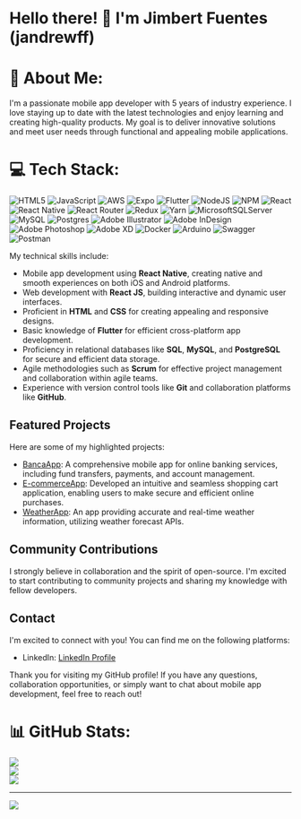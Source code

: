 # Hello there! 👋 I'm Jimbert Fuentes (jandrewff)

# 💫 About Me:
I'm a passionate mobile app developer with 5 years of industry experience. I love staying up to date with the latest technologies and enjoy learning and creating high-quality products. My goal is to deliver innovative solutions and meet user needs through functional and appealing mobile applications.<br>


# 💻 Tech Stack:
![HTML5](https://img.shields.io/badge/html5-%23E34F26.svg?style=for-the-badge&logo=html5&logoColor=white) ![JavaScript](https://img.shields.io/badge/javascript-%23323330.svg?style=for-the-badge&logo=javascript&logoColor=%23F7DF1E) ![AWS](https://img.shields.io/badge/AWS-%23FF9900.svg?style=for-the-badge&logo=amazon-aws&logoColor=white) ![Expo](https://img.shields.io/badge/expo-1C1E24?style=for-the-badge&logo=expo&logoColor=#D04A37) ![Flutter](https://img.shields.io/badge/Flutter-%2302569B.svg?style=for-the-badge&logo=Flutter&logoColor=white) ![NodeJS](https://img.shields.io/badge/node.js-6DA55F?style=for-the-badge&logo=node.js&logoColor=white) ![NPM](https://img.shields.io/badge/NPM-%23000000.svg?style=for-the-badge&logo=npm&logoColor=white) ![React](https://img.shields.io/badge/react-%2320232a.svg?style=for-the-badge&logo=react&logoColor=%2361DAFB) ![React Native](https://img.shields.io/badge/react_native-%2320232a.svg?style=for-the-badge&logo=react&logoColor=%2361DAFB) ![React Router](https://img.shields.io/badge/React_Router-CA4245?style=for-the-badge&logo=react-router&logoColor=white) ![Redux](https://img.shields.io/badge/redux-%23593d88.svg?style=for-the-badge&logo=redux&logoColor=white) ![Yarn](https://img.shields.io/badge/yarn-%232C8EBB.svg?style=for-the-badge&logo=yarn&logoColor=white) ![MicrosoftSQLServer](https://img.shields.io/badge/Microsoft%20SQL%20Sever-CC2927?style=for-the-badge&logo=microsoft%20sql%20server&logoColor=white) ![MySQL](https://img.shields.io/badge/mysql-%2300f.svg?style=for-the-badge&logo=mysql&logoColor=white) ![Postgres](https://img.shields.io/badge/postgres-%23316192.svg?style=for-the-badge&logo=postgresql&logoColor=white) ![Adobe Illustrator](https://img.shields.io/badge/adobeillustrator-%23FF9A00.svg?style=for-the-badge&logo=adobeillustrator&logoColor=white) ![Adobe InDesign](https://img.shields.io/badge/Adobe%20InDesign-49021F?style=for-the-badge&logo=adobeindesign&logoColor=white) ![Adobe Photoshop](https://img.shields.io/badge/adobephotoshop-%2331A8FF.svg?style=for-the-badge&logo=adobephotoshop&logoColor=white) ![Adobe XD](https://img.shields.io/badge/Adobe%20XD-470137?style=for-the-badge&logo=Adobe%20XD&logoColor=#FF61F6) ![Docker](https://img.shields.io/badge/docker-%230db7ed.svg?style=for-the-badge&logo=docker&logoColor=white) ![Arduino](https://img.shields.io/badge/-Arduino-00979D?style=for-the-badge&logo=Arduino&logoColor=white) ![Swagger](https://img.shields.io/badge/-Swagger-%23Clojure?style=for-the-badge&logo=swagger&logoColor=white) ![Postman](https://img.shields.io/badge/Postman-FF6C37?style=for-the-badge&logo=postman&logoColor=white)

My technical skills include:

- Mobile app development using **React Native**, creating native and smooth experiences on both iOS and Android platforms.
- Web development with **React JS**, building interactive and dynamic user interfaces.
- Proficient in **HTML** and **CSS** for creating appealing and responsive designs.
- Basic knowledge of **Flutter** for efficient cross-platform app development.
- Proficiency in relational databases like **SQL**, **MySQL**, and **PostgreSQL** for secure and efficient data storage.
- Agile methodologies such as **Scrum** for effective project management and collaboration within agile teams.
- Experience with version control tools like **Git** and collaboration platforms like **GitHub**.


## Featured Projects
Here are some of my highlighted projects:

- [BancaApp](project-link): A comprehensive mobile app for online banking services, including fund transfers, payments, and account management.
- [E-commerceApp](project-link): Developed an intuitive and seamless shopping cart application, enabling users to make secure and efficient online purchases.
- [WeatherApp](project-link): An app providing accurate and real-time weather information, utilizing weather forecast APIs.

## Community Contributions
I strongly believe in collaboration and the spirit of open-source. I'm excited to start contributing to community projects and sharing my knowledge with fellow developers.

## Contact
I'm excited to connect with you! You can find me on the following platforms:

- LinkedIn: [LinkedIn Profile](linkedin.com/in/jimbert-fuentes-521a15195)

Thank you for visiting my GitHub profile! If you have any questions, collaboration opportunities, or simply want to chat about mobile app development, feel free to reach out!

# 📊 GitHub Stats:
![](https://github-readme-stats.vercel.app/api?username=jandrewff&theme=dark&hide_border=false&include_all_commits=false&count_private=false)<br/>
![](https://github-readme-streak-stats.herokuapp.com/?user=jandrewff&theme=dark&hide_border=false)<br/>
![](https://github-readme-stats.vercel.app/api/top-langs/?username=jandrewff&theme=dark&hide_border=false&include_all_commits=false&count_private=false&layout=compact)

---
[![](https://visitcount.itsvg.in/api?id=jandrewff&icon=0&color=0)](https://visitcount.itsvg.in)

<!-- Proudly created with GPRM ( https://gprm.itsvg.in ) -->
